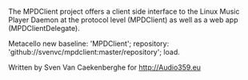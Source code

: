 The MPDClient project offers a client side interface to the Linux Music Player Daemon at the protocol level (MPDClient) as well as a web app (MPDClientDelegate). 

Metacello new
	baseline: 'MPDClient';
	repository: 'github://svenvc/mpdclient:master/repository';
	load.

Written by Sven Van Caekenberghe for http://Audio359.eu